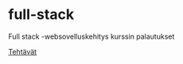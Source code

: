 # full-stack
Full stack -websovelluskehitys kurssin palautukset

[Tehtävät](https://fullstack-hy.github.io/tehtävät/)

